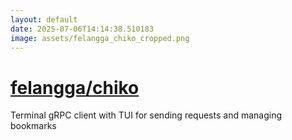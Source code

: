```yaml
---
layout: default
date: 2025-07-06T14:14:38.510183
image: assets/felangga_chiko_cropped.png
---
```


# [felangga/chiko](https://github.com/felangga/chiko)

Terminal gRPC client with TUI for sending requests and managing bookmarks
